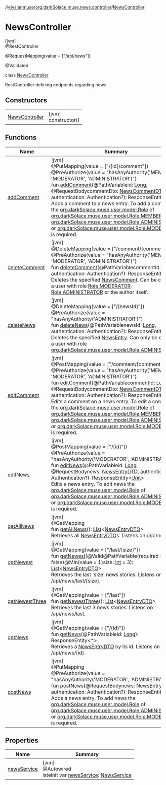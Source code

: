 //[elysianmuse](../../../index.md)/[org.darkSolace.muse.news.controller](../index.md)/[NewsController](index.md)

# NewsController

[jvm]\
@RestController

@RequestMapping(value = [&quot;/api/news&quot;])

@Validated

class [NewsController](index.md)

RestController defining endpoints regarding news

## Constructors

| | |
|---|---|
| [NewsController](-news-controller.md) | [jvm]<br>constructor() |

## Functions

| Name | Summary |
|---|---|
| [addComment](add-comment.md) | [jvm]<br>@PutMapping(value = [&quot;/{id}/comment&quot;])<br>@PreAuthorize(value = &quot;hasAnyAuthority('MEMBER', 'MODERATOR', 'ADMINISTRATOR')&quot;)<br>fun [addComment](add-comment.md)(@PathVariableid: [Long](https://kotlinlang.org/api/latest/jvm/stdlib/kotlin/-long/index.html), @RequestBodycommentDto: [NewsCommentDTO](../../org.darkSolace.muse.news.model.dto/-news-comment-d-t-o/index.md), authentication: Authentication?): ResponseEntity&lt;[Unit](https://kotlinlang.org/api/latest/jvm/stdlib/kotlin/-unit/index.html)&gt;<br>Adds a comment to a news entry. To add a comment the [org.darkSolace.muse.user.model.Role](../../org.darkSolace.muse.user.model/-role/index.md) of [org.darkSolace.muse.user.model.Role.MEMBER](../../org.darkSolace.muse.user.model/-role/-m-e-m-b-e-r/index.md), [org.darkSolace.muse.user.model.Role.ADMINISTRATOR](../../org.darkSolace.muse.user.model/-role/-a-d-m-i-n-i-s-t-r-a-t-o-r/index.md) or [org.darkSolace.muse.user.model.Role.MODERATOR](../../org.darkSolace.muse.user.model/-role/-m-o-d-e-r-a-t-o-r/index.md) is required. |
| [deleteComment](delete-comment.md) | [jvm]<br>@DeleteMapping(value = [&quot;/comment/{commentId}&quot;])<br>@PreAuthorize(value = &quot;hasAnyAuthority('MEMBER', 'MODERATOR', 'ADMINISTRATOR')&quot;)<br>fun [deleteComment](delete-comment.md)(@PathVariablecommentId: [Long](https://kotlinlang.org/api/latest/jvm/stdlib/kotlin/-long/index.html), authentication: Authentication?): ResponseEntity&lt;[Unit](https://kotlinlang.org/api/latest/jvm/stdlib/kotlin/-unit/index.html)&gt;<br>Deletes the specified [NewsComment](../../org.darkSolace.muse.news.model/-news-comment/index.md). Can be called by a user with role [Role.MODERATOR](../../org.darkSolace.muse.user.model/-role/-m-o-d-e-r-a-t-o-r/index.md), [Role.ADMINISTRATOR](../../org.darkSolace.muse.user.model/-role/-a-d-m-i-n-i-s-t-r-a-t-o-r/index.md) or the author itself. |
| [deleteNews](delete-news.md) | [jvm]<br>@DeleteMapping(value = [&quot;/{newsId}&quot;])<br>@PreAuthorize(value = &quot;hasAnyAuthority('ADMINISTRATOR')&quot;)<br>fun [deleteNews](delete-news.md)(@PathVariablenewsId: [Long](https://kotlinlang.org/api/latest/jvm/stdlib/kotlin/-long/index.html), authentication: Authentication?): ResponseEntity&lt;[Unit](https://kotlinlang.org/api/latest/jvm/stdlib/kotlin/-unit/index.html)&gt;<br>Deletes the specified [NewsEntry](../../org.darkSolace.muse.news.model/-news-entry/index.md). Can only be called by a user with role [org.darkSolace.muse.user.model.Role.ADMINISTRATOR](../../org.darkSolace.muse.user.model/-role/-a-d-m-i-n-i-s-t-r-a-t-o-r/index.md) |
| [editComment](edit-comment.md) | [jvm]<br>@PostMapping(value = [&quot;/comment/{commentId}&quot;])<br>@PreAuthorize(value = &quot;hasAnyAuthority('MEMBER', 'MODERATOR', 'ADMINISTRATOR')&quot;)<br>fun [editComment](edit-comment.md)(@PathVariablecommentId: [Long](https://kotlinlang.org/api/latest/jvm/stdlib/kotlin/-long/index.html), @RequestBodycommentDto: [NewsCommentDTO](../../org.darkSolace.muse.news.model.dto/-news-comment-d-t-o/index.md), authentication: Authentication?): ResponseEntity&lt;[Unit](https://kotlinlang.org/api/latest/jvm/stdlib/kotlin/-unit/index.html)&gt;<br>Edits a comment on a news entry. To edit a comment the [org.darkSolace.muse.user.model.Role](../../org.darkSolace.muse.user.model/-role/index.md) of [org.darkSolace.muse.user.model.Role.MEMBER](../../org.darkSolace.muse.user.model/-role/-m-e-m-b-e-r/index.md), [org.darkSolace.muse.user.model.Role.ADMINISTRATOR](../../org.darkSolace.muse.user.model/-role/-a-d-m-i-n-i-s-t-r-a-t-o-r/index.md) or [org.darkSolace.muse.user.model.Role.MODERATOR](../../org.darkSolace.muse.user.model/-role/-m-o-d-e-r-a-t-o-r/index.md) is required. |
| [editNews](edit-news.md) | [jvm]<br>@PostMapping(value = [&quot;/{id}&quot;])<br>@PreAuthorize(value = &quot;hasAnyAuthority('MODERATOR', 'ADMINISTRATOR')&quot;)<br>fun [editNews](edit-news.md)(@PathVariableid: [Long](https://kotlinlang.org/api/latest/jvm/stdlib/kotlin/-long/index.html), @RequestBodynews: [NewsEntryDTO](../../org.darkSolace.muse.news.model.dto/-news-entry-d-t-o/index.md), authentication: Authentication?): ResponseEntity&lt;[Unit](https://kotlinlang.org/api/latest/jvm/stdlib/kotlin/-unit/index.html)&gt;<br>Edits a news entry. To edit news the [org.darkSolace.muse.user.model.Role](../../org.darkSolace.muse.user.model/-role/index.md) of [org.darkSolace.muse.user.model.Role.ADMINISTRATOR](../../org.darkSolace.muse.user.model/-role/-a-d-m-i-n-i-s-t-r-a-t-o-r/index.md) or [org.darkSolace.muse.user.model.Role.MODERATOR](../../org.darkSolace.muse.user.model/-role/-m-o-d-e-r-a-t-o-r/index.md) is required. |
| [getAllNews](get-all-news.md) | [jvm]<br>@GetMapping<br>fun [getAllNews](get-all-news.md)(): [List](https://kotlinlang.org/api/latest/jvm/stdlib/kotlin.collections/-list/index.html)&lt;[NewsEntryDTO](../../org.darkSolace.muse.news.model.dto/-news-entry-d-t-o/index.md)&gt;<br>Retrieves all [NewsEntryDTO](../../org.darkSolace.muse.news.model.dto/-news-entry-d-t-o/index.md)s. Listens on /api/news. |
| [getNewest](get-newest.md) | [jvm]<br>@GetMapping(value = [&quot;/last/{size}&quot;])<br>fun [getNewest](get-newest.md)(@Valid@PathVariable(required = false)@Min(value = 1)size: [Int](https://kotlinlang.org/api/latest/jvm/stdlib/kotlin/-int/index.html) = 3): [List](https://kotlinlang.org/api/latest/jvm/stdlib/kotlin.collections/-list/index.html)&lt;[NewsEntryDTO](../../org.darkSolace.muse.news.model.dto/-news-entry-d-t-o/index.md)&gt;<br>Retrieves the last 'size' news stories. Listens on /api/news/last/{size}. |
| [getNewestThree](get-newest-three.md) | [jvm]<br>@GetMapping(value = [&quot;/last&quot;])<br>fun [getNewestThree](get-newest-three.md)(): [List](https://kotlinlang.org/api/latest/jvm/stdlib/kotlin.collections/-list/index.html)&lt;[NewsEntryDTO](../../org.darkSolace.muse.news.model.dto/-news-entry-d-t-o/index.md)&gt;<br>Retrieves the last 3 news stories. Listens on /api/news/last. |
| [getNews](get-news.md) | [jvm]<br>@GetMapping(value = [&quot;/{id}&quot;])<br>fun [getNews](get-news.md)(@PathVariableid: [Long](https://kotlinlang.org/api/latest/jvm/stdlib/kotlin/-long/index.html)): ResponseEntity&lt;*&gt;<br>Retrieves a [NewsEntryDTO](../../org.darkSolace.muse.news.model.dto/-news-entry-d-t-o/index.md) by its id. Listens on /api/news/{id}. |
| [postNews](post-news.md) | [jvm]<br>@PutMapping<br>@PreAuthorize(value = &quot;hasAnyAuthority('MODERATOR', 'ADMINISTRATOR')&quot;)<br>fun [postNews](post-news.md)(@RequestBodynews: [NewsEntryDTO](../../org.darkSolace.muse.news.model.dto/-news-entry-d-t-o/index.md), authentication: Authentication?): ResponseEntity&lt;[Unit](https://kotlinlang.org/api/latest/jvm/stdlib/kotlin/-unit/index.html)&gt;<br>Adds a news entry. To add news the [org.darkSolace.muse.user.model.Role](../../org.darkSolace.muse.user.model/-role/index.md) of [org.darkSolace.muse.user.model.Role.ADMINISTRATOR](../../org.darkSolace.muse.user.model/-role/-a-d-m-i-n-i-s-t-r-a-t-o-r/index.md) or [org.darkSolace.muse.user.model.Role.MODERATOR](../../org.darkSolace.muse.user.model/-role/-m-o-d-e-r-a-t-o-r/index.md) is required. |

## Properties

| Name | Summary |
|---|---|
| [newsService](news-service.md) | [jvm]<br>@Autowired<br>lateinit var [newsService](news-service.md): [NewsService](../../org.darkSolace.muse.news.service/-news-service/index.md) |
